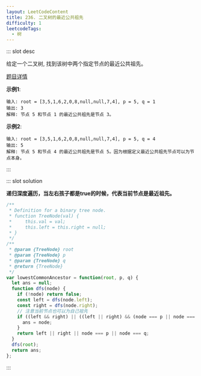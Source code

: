 ```yaml
---
layout: LeetCodeContent
title: 236. 二叉树的最近公共祖先
difficulty: 1
leetcodeTags:
  - 树
---
```



::: slot desc

给定一个二叉树, 找到该树中两个指定节点的最近公共祖先。

[题目详情](https://leetcode-cn.com/problems/lowest-common-ancestor-of-a-binary-tree/)

**示例1**:

```
输入: root = [3,5,1,6,2,0,8,null,null,7,4], p = 5, q = 1
输出: 3
解释: 节点 5 和节点 1 的最近公共祖先是节点 3。
```

**示例2**:

```
输入: root = [3,5,1,6,2,0,8,null,null,7,4], p = 5, q = 4
输出: 5
解释: 节点 5 和节点 4 的最近公共祖先是节点 5。因为根据定义最近公共祖先节点可以为节点本身。
```
:::


::: slot solution

**递归深度遍历，当左右孩子都是true的时候，代表当前节点是最近祖先。**

```javascript
/**
 * Definition for a binary tree node.
 * function TreeNode(val) {
 *     this.val = val;
 *     this.left = this.right = null;
 * }
 */
/**
 * @param {TreeNode} root
 * @param {TreeNode} p
 * @param {TreeNode} q
 * @return {TreeNode}
 */
var lowestCommonAncestor = function(root, p, q) {
  let ans = null;
  function dfs(node) {
    if (!node) return false;
    const left = dfs(node.left);
    const right = dfs(node.right);
    // 注意当前节点也可以为自己祖先
    if ((left && right) || ((left || right) && (node === p || node === q))) {
      ans = node;
    }
    return left || right || node === p || node === q;
  }
  dfs(root);
  return ans;
};
```

:::